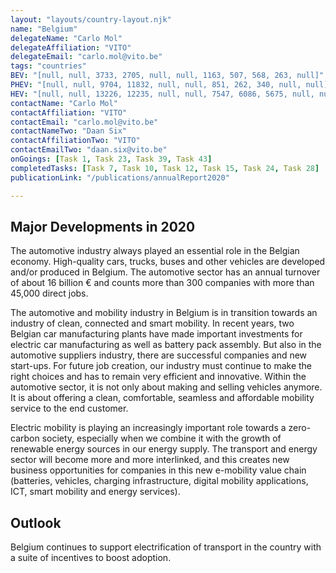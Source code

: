 ```yaml
---
layout: "layouts/country-layout.njk"
name: "Belgium"
delegateName: "Carlo Mol"
delegateAffiliation: "VITO"
delegateEmail: "carlo.mol@vito.be"
tags: "countries"
BEV: "[null, null, 3733, 2705, null, null, 1163, 507, 568, 263, null]"
PHEV: "[null, null, 9704, 11832, null, null, 851, 262, 340, null, null]"
HEV: "[null, null, 13226, 12235, null, null, 7547, 6086, 5675, null, null]"
contactName: "​​​​​​Carlo Mol"
contactAffiliation: "VITO"
contactEmail: "carlo.mol@vito.be"
contactNameTwo: "​​​​​​Daan Six"
contactAffiliationTwo: "VITO"
contactEmailTwo: "daan.six@vito.be"
onGoings: [Task 1, Task 23, Task 39, Task 43]
completedTasks: [Task 7, Task 10, Task 12, Task 15, Task 24, Task 28]
publicationLink: "/publications/annualReport2020"

---
```

## Major Developments in 2020 
The automotive industry always played an essential role in the Belgian economy. High-quality cars, trucks, buses and other vehicles are developed and/or produced in Belgium. The automotive sector has an annual turnover of about 16 billion € and counts more than 300 companies with more than 45,000 direct jobs. 

The automotive and mobility industry in Belgium is in transition towards an industry of clean, connected and smart mobility. In recent years, two Belgian car manufacturing plants have made important investments for electric car manufacturing as well as battery pack assembly. But also in the automotive suppliers industry, there are successful companies and new start-ups. For future job creation, our industry must continue to make the right choices and has to remain very efficient and innovative. Within the automotive sector, it is not only about making and selling vehicles anymore. It is about offering a clean, comfortable, seamless and affordable mobility service to the end customer. 

Electric mobility is playing an increasingly important role towards a zero-carbon society, especially when we combine it with the growth of renewable energy sources in our energy supply. The transport and energy sector will become more and more interlinked, and this creates new business opportunities for companies in this new e-mobility value chain (batteries, vehicles, charging infrastructure, digital mobility applications, ICT, smart mobility and energy services). 

## Outlook
Belgium continues to support electrification of transport in the country with a suite of incentives to boost adoption. 

